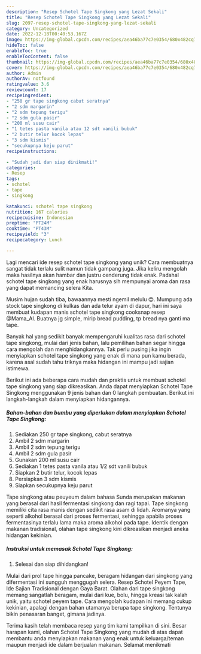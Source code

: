 ```yaml
---
description: "Resep Schotel Tape Singkong yang Lezat Sekali"
title: "Resep Schotel Tape Singkong yang Lezat Sekali"
slug: 2097-resep-schotel-tape-singkong-yang-lezat-sekali
category: Uncategorized
date: 2022-12-18T00:40:53.167Z
image: https://img-global.cpcdn.com/recipes/aea46ba77c7e0354/680x482cq70/schotel-tape-singkong-foto-resep-utama.jpg
hideToc: false
enableToc: true
enableTocContent: false
thumbnail: https://img-global.cpcdn.com/recipes/aea46ba77c7e0354/680x482cq70/schotel-tape-singkong-foto-resep-utama.jpg
cover: https://img-global.cpcdn.com/recipes/aea46ba77c7e0354/680x482cq70/schotel-tape-singkong-foto-resep-utama.jpg
author: Admin
authorAv: notfound
ratingvalue: 3.6
reviewcount: 17
recipeingredient:
- "250 gr tape singkong cabut seratnya"
- "2 sdm margarin"
- "2 sdm tepung terigu"
- "2 sdm gula pasir"
- "200 ml susu cair"
- "1 tetes pasta vanila atau 12 sdt vanili bubuk"
- "2 butir telur kocok lepas"
- "3 sdm kismis"
- "secukupnya keju parut"
recipeinstructions:

- "Sudah jadi dan siap dinikmati!"
categories:
- Resep
tags:
- schotel
- tape
- singkong

katakunci: schotel tape singkong 
nutrition: 167 calories
recipecuisine: Indonesian
preptime: "PT24M"
cooktime: "PT43M"
recipeyield: "3"
recipecategory: Lunch

---
```





Lagi mencari ide resep schotel tape singkong yang unik? Cara membuatnya sangat tidak terlalu sulit namun tidak gampang juga. Jika keliru mengolah maka hasilnya akan hambar dan justru cenderung tidak enak. Padahal schotel tape singkong yang enak harusnya sih mempunyai aroma dan rasa yang dapat memancing selera Kita.





Musim hujan sudah tiba, bawaannya mesti ngemil melulu 😊. Mumpung ada stock tape singkong di kulkas dan ada telur ayam di dapur, hari ini saya membuat kudapan manis schotel tape singkong cooksnap resep @Mama_Al. Buatnya jg simple, mirip bread pudding, tp bread nya ganti ma tape.

Banyak hal yang sedikit banyak mempengaruhi kualitas rasa dari schotel tape singkong, mulai dari jenis bahan, lalu pemilihan bahan segar hingga cara mengolah dan menghidangkannya. Tak perlu pusing jika ingin menyiapkan schotel tape singkong yang enak di mana pun kamu berada, karena asal sudah tahu triknya maka hidangan ini mampu jadi sajian istimewa.






Berikut ini ada beberapa cara mudah dan praktis untuk membuat schotel tape singkong yang siap dikreasikan. Anda dapat menyiapkan Schotel Tape Singkong menggunakan 9 jenis bahan dan 0 langkah pembuatan. Berikut ini langkah-langkah dalam menyiapkan hidangannya.

<!--inarticleads1-->

##### Bahan-bahan dan bumbu yang diperlukan dalam menyiapkan Schotel Tape Singkong:

1. Sediakan 250 gr tape singkong, cabut seratnya
1. Ambil 2 sdm margarin
1. Ambil 2 sdm tepung terigu
1. Ambil 2 sdm gula pasir
1. Gunakan 200 ml susu cair
1. Sediakan 1 tetes pasta vanila atau 1/2 sdt vanili bubuk
1. Siapkan 2 butir telur, kocok lepas
1. Persiapkan 3 sdm kismis
1. Siapkan secukupnya keju parut


Tape singkong atau peuyeum dalam bahasa Sunda merupakan makanan yang berasal dari hasil fermentasi singkong dan ragi tapai. Tape singkong memiliki cita rasa manis dengan sedikit rasa asam di lidah. Aromanya yang seperti alkohol berasal dari proses fermentasi, sehingga apabila proses fermentasinya terlalu lama maka aroma alkohol pada tape. Identik dengan makanan tradisional, olahan tape singkong kini dikreasikan menjadi aneka hidangan kekinian. 

<!--inarticleads2-->

##### Instruksi untuk memasak Schotel Tape Singkong:


1. Selesai dan siap dihidangkan!

Mulai dari prol tape hingga pancake, beragam hidangan dari singkong yang difermentasi ini sungguh menggugah selera. Resep Schotel Peyem Tape, Ide Sajian Tradisional dengan Gaya Barat. Olahan dari tape singkong memang sangatlah beragam, mulai dari kue, bolu, hingga kreasi tak kalah unik, yaitu schotel peyem tape. Cara mengolah kudapan ini memang cukup kekinian, apalagi dengan bahan utamanya berupa tape singkong. Tentunya bikin penasaran banget, gimana jadinya. 

Terima kasih telah membaca resep yang tim kami tampilkan di sini. Besar harapan kami, olahan Schotel Tape Singkong yang mudah di atas dapat membantu anda menyiapkan makanan yang enak untuk keluarga/teman maupun menjadi ide dalam berjualan makanan. Selamat menikmati
